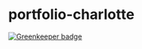 # portfolio-charlotte

[![Greenkeeper badge](https://badges.greenkeeper.io/pierrebarbaroux/portfolio-charlotte.svg)](https://greenkeeper.io/)
